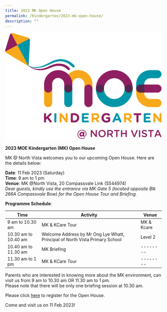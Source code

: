 ```yaml
---
title: 2023 MK Open House
permalink: /Kindergarten/2023-mk-open-house/
description: ""
---
```

![](/images/MK/MKNV%20Pantone.png)



**2023 MOE Kindergarten (MK) Open House**

MK @ North Vista welcomes you to our upcoming Open House. Here are the details below:

**Date**: 11 Feb 2023 (Saturday) <br>
**Time**: 9 am to 1 pm <br>
**Venue**: MK @North Vista, 20 Compassvale Link (S544974) <br> *Dear guests, kindly use the entrance via MK Gate 5 (located opposite Blk 266A Compassvale Bow) for the Open House Tour and Briefing.*

**Programme Schedule**: 


| Time | Activity |  Venue | 
| -------- | -------- | -------- | 
| 9 am to 10.30 am   | MK & KCare Tour    | MK & Kcare | 
| 10.30 am to 10.40 am      | Welcome Address by Mr Ong Lye Whatt, Principal of North Vista Primary School    |  Level 2 | 
| 10.40 am to 11.30 am   | MK Briefing    |  -------- | 
| 11.30 am to 1 pm     | MK & KCare Tour     |  -------- | 


Parents who are interested in knowing more about the MK environment, can visit us from 9 am to 10.30 am OR 11.30 am to 1 pm. <br>Please note that there will be only one briefing session at 10.30 am.

Please click [here](https://www.eventbrite.com/e/2023-mk-open-house-tickets-505734434307?utm_campaign=open+house+&utm_medium=email&utm_source=PMKs) to register for the Open House. 

Come and visit us on 11 Feb 2023!